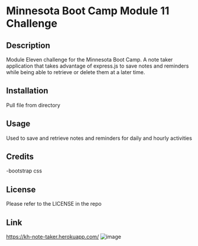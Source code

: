 # Minnesota Boot Camp Module 11 Challenge

## Description

Module Eleven challenge for the Minnesota Boot Camp. A note taker application that takes advantage of express.js to save notes and reminders while being able to retrieve or delete them at a later time.

## Installation

Pull file from directory

## Usage

Used to save and retrieve notes and reminders for daily and hourly activities

## Credits

-bootstrap css

## License

Please refer to the LICENSE in the repo

## Link

https://kh-note-taker.herokuapp.com/
![image](https://user-images.githubusercontent.com/118943682/222499423-fd4d22f9-1bcb-4662-8803-80ad7cf02a3c.png)
